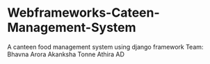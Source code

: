 # Webframeworks-Cateen-Management-System
A canteen food management system using django framework
Team:
Bhavna Arora
Akanksha Tonne
Athira AD
